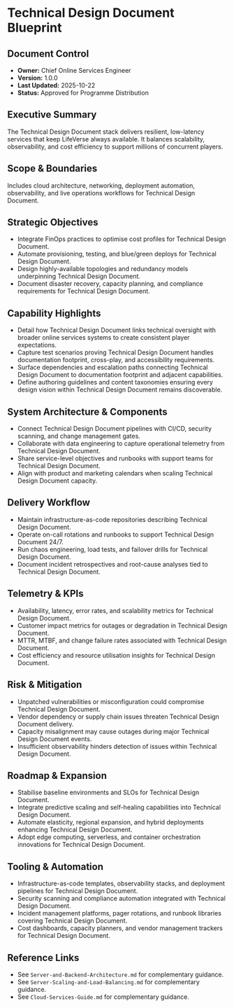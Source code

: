 # Technical Design Document Blueprint
## Document Control
- **Owner:** Chief Online Services Engineer
- **Version:** 1.0.0
- **Last Updated:** 2025-10-22
- **Status:** Approved for Programme Distribution

## Executive Summary
The Technical Design Document stack delivers resilient, low-latency services that keep LifeVerse
always available. It balances scalability, observability, and cost efficiency to support millions of
concurrent players.

## Scope & Boundaries
Includes cloud architecture, networking, deployment automation, observability, and live operations
workflows for Technical Design Document.

## Strategic Objectives
- Integrate FinOps practices to optimise cost profiles for Technical Design Document.
- Automate provisioning, testing, and blue/green deploys for Technical Design Document.
- Design highly-available topologies and redundancy models underpinning Technical Design Document.
- Document disaster recovery, capacity planning, and compliance requirements for Technical Design Document.

## Capability Highlights
- Detail how Technical Design Document links technical oversight with broader online services systems to create consistent player expectations.
- Capture test scenarios proving Technical Design Document handles documentation footprint, cross-play, and accessibility requirements.
- Surface dependencies and escalation paths connecting Technical Design Document to documentation footprint and adjacent capabilities.
- Define authoring guidelines and content taxonomies ensuring every design vision within Technical Design Document remains discoverable.

## System Architecture & Components
- Connect Technical Design Document pipelines with CI/CD, security scanning, and change management gates.
- Collaborate with data engineering to capture operational telemetry from Technical Design Document.
- Share service-level objectives and runbooks with support teams for Technical Design Document.
- Align with product and marketing calendars when scaling Technical Design Document capacity.

## Delivery Workflow
- Maintain infrastructure-as-code repositories describing Technical Design Document.
- Operate on-call rotations and runbooks to support Technical Design Document 24/7.
- Run chaos engineering, load tests, and failover drills for Technical Design Document.
- Document incident retrospectives and root-cause analyses tied to Technical Design Document.

## Telemetry & KPIs
- Availability, latency, error rates, and scalability metrics for Technical Design Document.
- Customer impact metrics for outages or degradation in Technical Design Document.
- MTTR, MTBF, and change failure rates associated with Technical Design Document.
- Cost efficiency and resource utilisation insights for Technical Design Document.

## Risk & Mitigation
- Unpatched vulnerabilities or misconfiguration could compromise Technical Design Document.
- Vendor dependency or supply chain issues threaten Technical Design Document delivery.
- Capacity misalignment may cause outages during major Technical Design Document events.
- Insufficient observability hinders detection of issues within Technical Design Document.

## Roadmap & Expansion
- Stabilise baseline environments and SLOs for Technical Design Document.
- Integrate predictive scaling and self-healing capabilities into Technical Design Document.
- Automate elasticity, regional expansion, and hybrid deployments enhancing Technical Design Document.
- Adopt edge computing, serverless, and container orchestration innovations for Technical Design Document.

## Tooling & Automation
- Infrastructure-as-code templates, observability stacks, and deployment pipelines for Technical Design Document.
- Security scanning and compliance automation integrated with Technical Design Document.
- Incident management platforms, pager rotations, and runbook libraries covering Technical Design Document.
- Cost dashboards, capacity planners, and vendor management trackers for Technical Design Document.

## Reference Links
- See `Server-and-Backend-Architecture.md` for complementary guidance.
- See `Server-Scaling-and-Load-Balancing.md` for complementary guidance.
- See `Cloud-Services-Guide.md` for complementary guidance.
